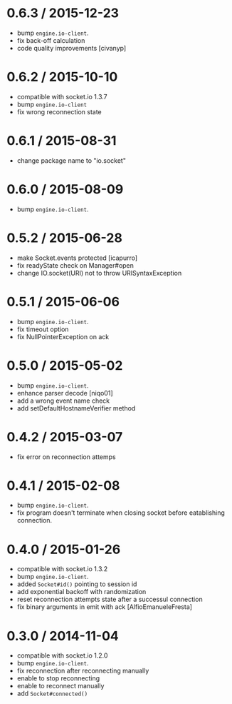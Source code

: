 0.6.3 / 2015-12-23
==================

* bump `engine.io-client`.
* fix back-off calculation
* code quality improvements [civanyp]

0.6.2 / 2015-10-10
==================

* compatible with socket.io 1.3.7
* bump `engine.io-client`
* fix wrong reconnection state

0.6.1 / 2015-08-31
==================

* change package name to "io.socket"

0.6.0 / 2015-08-09
==================

* bump `engine.io-client`.

0.5.2 / 2015-06-28
==================

* make Socket.events protected [icapurro]
* fix readyState check on Manager#open
* change IO.socket(URI) not to throw URISyntaxException

0.5.1 / 2015-06-06
==================

* bump `engine.io-client`.
* fix timeout option
* fix NullPointerException on ack

0.5.0 / 2015-05-02
==================

* bump `engine.io-client`.
* enhance parser decode [niqo01]
* add a wrong event name check
* add setDefaultHostnameVerifier method

0.4.2 / 2015-03-07
==================

* fix error on reconnection attemps

0.4.1 / 2015-02-08
==================

* bump `engine.io-client`.
* fix program doesn't terminate when closing socket before eatablishing connection.

0.4.0 / 2015-01-26
==================

* compatible with socket.io 1.3.2
* bump `engine.io-client`.
* added `Socket#id()` pointing to session id
* add exponential backoff with randomization
* reset reconnection attempts state after a successul connection
* fix binary arguments in emit with ack [AlfioEmanueleFresta]

0.3.0 / 2014-11-04
==================

* compatible with socket.io 1.2.0
* bump `engine.io-client`.
* fix reconnection after reconnecting manually
* enable to stop reconnecting
* enable to reconnect manually
* add `Socket#connected()`
